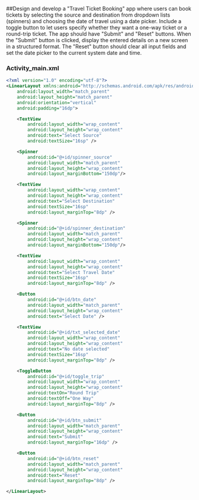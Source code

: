 ##Design and develop a "Travel Ticket Booking" app where users can book tickets by selecting the source and destination from dropdown lists (spinners) and choosing the date of travel using a date picker. Include a toggle button to let users specify whether they want a one-way ticket or a round-trip ticket. The app should have "Submit" and "Reset" buttons. When the "Submit" button is clicked, display the entered details on a new screen in a structured format. The "Reset" button should clear all input fields and set the date picker to the current system date and time. 

### Activity_main.xml
```xml
<?xml version="1.0" encoding="utf-8"?>
<LinearLayout xmlns:android="http://schemas.android.com/apk/res/android"
    android:layout_width="match_parent"
    android:layout_height="match_parent"
    android:orientation="vertical"
    android:padding="16dp">

    <TextView
        android:layout_width="wrap_content"
        android:layout_height="wrap_content"
        android:text="Select Source"
        android:textSize="16sp" />

    <Spinner
        android:id="@+id/spinner_source"
        android:layout_width="match_parent"
        android:layout_height="wrap_content"
        android:layout_marginBottom="150dp"/>

    <TextView
        android:layout_width="wrap_content"
        android:layout_height="wrap_content"
        android:text="Select Destination"
        android:textSize="16sp"
        android:layout_marginTop="8dp" />

    <Spinner
        android:id="@+id/spinner_destination"
        android:layout_width="match_parent"
        android:layout_height="wrap_content"
        android:layout_marginBottom="150dp"/>

    <TextView
        android:layout_width="wrap_content"
        android:layout_height="wrap_content"
        android:text="Select Travel Date"
        android:textSize="16sp"
        android:layout_marginTop="8dp" />

    <Button
        android:id="@+id/btn_date"
        android:layout_width="match_parent"
        android:layout_height="wrap_content"
        android:text="Select Date" />

    <TextView
        android:id="@+id/txt_selected_date"
        android:layout_width="wrap_content"
        android:layout_height="wrap_content"
        android:text="No date selected"
        android:textSize="16sp"
        android:layout_marginTop="8dp" />

    <ToggleButton
        android:id="@+id/toggle_trip"
        android:layout_width="wrap_content"
        android:layout_height="wrap_content"
        android:textOn="Round Trip"
        android:textOff="One Way"
        android:layout_marginTop="8dp" />

    <Button
        android:id="@+id/btn_submit"
        android:layout_width="match_parent"
        android:layout_height="wrap_content"
        android:text="Submit"
        android:layout_marginTop="16dp" />

    <Button
        android:id="@+id/btn_reset"
        android:layout_width="match_parent"
        android:layout_height="wrap_content"
        android:text="Reset"
        android:layout_marginTop="8dp" />

</LinearLayout>
```

